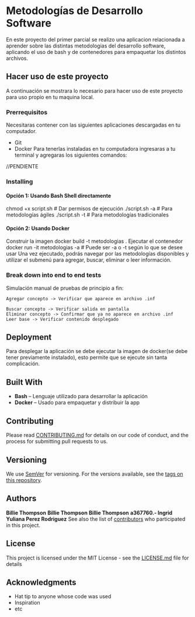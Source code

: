 # Metodologías de Desarrollo Software

En este proyecto del primer parcial se realizo una aplicacion relacionada a aprender sobre las distintas metodologias del desarrollo software, aplicando
el uso de bash y de contenedores para empaquetar los distintos archivos.

## Hacer uso de este proyecto

A continuación se mostrara lo necesario para hacer uso de este proyecto para uso propio en tu maquina local.

### Prerrequisitos

Necesitaras contener con las siguientes aplicaciones descargadas en tu computador.
- Git
- Docker
Para tenerlas instaladas en tu computadora ingresaras a tu terminal y agregaras los siguientes comandos:

//PENDIENTE

### Installing

#### Opción 1: Usando Bash Shell directamente

chmod +x script.sh # Dar permisos de ejecución
./script.sh -a # Para metodologías ágiles
./script.sh -t # Para metodologías tradicionales


#### Opción 2: Usando Docker

Construir la imagen
docker build -t metodologias .
Ejecutar el contenedor
docker run -it metodologias -a # Puede ser -a o -t según lo que se desee usar
Una vez ejecutado, podrás navegar por las metodologías disponibles y utilizar el submenú para agregar, buscar, eliminar o leer información.


### Break down into end to end tests

Simulación manual de pruebas de principio a fin:
```
Agregar concepto -> Verificar que aparece en archivo .inf
```
```
Buscar concepto -> Verificar salida en pantalla
Eliminar concepto -> Confirmar que ya no aparece en archivo .inf
Leer base -> Verificar contenido desplegado
```

## Deployment

Para desplegar la aplicación se debe ejecutar la imagen de docker(se debe tener previamente instalado), esto permite que se ejecute sin tanta complicación.

## Built With

* **Bash** – Lenguaje utilizado para desarrollar la aplicación
* **Docker** – Usado para empaquetar y distribuir la app

## Contributing

Please read [CONTRIBUTING.md](https://gist.github.com/PurpleBooth/b24679402957c63ec426) for details on our code of conduct, and the process for submitting pull requests to us.

## Versioning

We use [SemVer](http://semver.org/) for versioning. For the versions available, see the [tags on this repository](https://github.com/your/project/tags). 

## Authors
**Billie Thompson** 
**Billie Thompson** 
**Billie Thompson** 
**a367760.- Ingrid Yuliana Perez Rodriguez** 
See also the list of [contributors](https://github.com/your/project/contributors) who participated in this project.

## License

This project is licensed under the MIT License - see the [LICENSE.md](LICENSE.md) file for details

## Acknowledgments

* Hat tip to anyone whose code was used
* Inspiration
* etc

